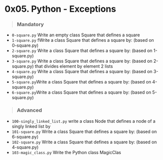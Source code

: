 # 0x05. Python - Exceptions
  > ### Mandatory
  - ```0-square.py``` Write an empty class Square that defines a square
  - ```1-square.py``` fWrite a class Square that defines a square by: (based on 0-square.py)
  - ```2-square.py``` Write a class Square that defines a square by: (based on 1-square.py)
  - ```3-square.py``` Write a class Square that defines a square by: (based on 2-square.py) that divides element by element 2 lists
  - ```4-square.py``` Write a class Square that defines a square by: (based on 3-square.py)
  - ```5-square.py```Write a class Square that defines a square by: (based on 4-square.py)
  - ```6-square.py```Write a class Square that defines a square by: (based on 5-square.py)
> ### Advanced 
- ```100-singly_linked_list.py```  write a class Node that defines a node of a singly linked list by
- ```101-square.py```  Write a class Square that defines a square by: (based on 6-square.py)
- ```102-square.py```  Write a class Square that defines a square by: (based on 4-square.py)
- ```103-magic_class.py```  Write the Python class MagicClas


